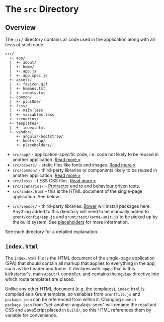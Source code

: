 # The `src` Directory

## Overview

The `src/` directory contains all code used in the application along with all
tests of such code.

```
src/
  +- app/
  |  +- about/
  |  +- home/
  |  +- app.js
  |  +- app.spec.js
  +- assets/
  |  +- favicon.gif
  |  +- humans.txt
  |  +- robots.txt
  +- common/
  |  +- plusOne/
  +- less/
  |  +- main.less
  |  +- variables.less
  +- scenarios/
  +- templates/
  |  +- index.html
  +- vendor/
     +- angular-bootstrap/
     +- bootstrap/
     +- placeholders/
```

- `src/app/` - application-specific code, i.e. code not likely to be reused in
  another application. [Read more &raquo;](app/README.md)
- `src/assets/` - static files like fonts and images.
  [Read more &raquo;](assets/README.md)
- `src/common/` - third-party libraries or components likely to be reused in
  another application. [Read more &raquo;](common/README.md)
- `src/less/` - LESS CSS files. [Read more &raquo;](less/README.md)
- `src/scenarios/` - [Protractor][protractor] end to end behaviour driven tests.
- `src/index.html` - this is the HTML document of the single-page application.
  See below.
* `src/vendor/` - third-party libraries. [Bower][bower] will install packages
  here. Anything added to this directory will need to be manually added to
  `grunt/config/app.js` and `grunt/test/karma-unit.js` to be picked up by the
  build system. See [placeholders](https://github.com/joshdmiller/angular-placeholders) for more information.

See each directory for a detailed explanation.

## `index.html`

The `index.html` file is the HTML document of the single-page application (SPA)
that should contain all markup that applies to everything in the app, such as
the header and footer. It declares with `ngApp` that is this kickstarter's, main
`AppCtrl` controller, and contains the `ngView` directive into which route
templates are placed.

Unlike any other HTML document (e.g. the templates), `index.html` is compiled as
a Grunt template, so variables from `Gruntfile.js` and `package.json` can be
referenced from within it. Changing `name` in `package.json` from
"yet-another-angularjs-seed" will rename the resultant CSS and JavaScript placed
in `build/`, so this HTML references them by variable for convenience.


[bower]: http://bower.io
[protractor]: https://github.com/angular/protractor
